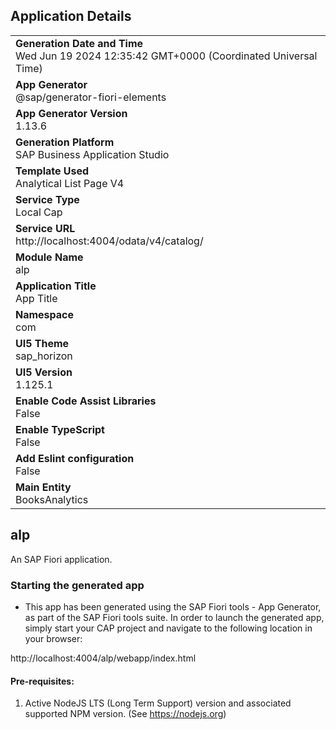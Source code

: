 ## Application Details
|               |
| ------------- |
|**Generation Date and Time**<br>Wed Jun 19 2024 12:35:42 GMT+0000 (Coordinated Universal Time)|
|**App Generator**<br>@sap/generator-fiori-elements|
|**App Generator Version**<br>1.13.6|
|**Generation Platform**<br>SAP Business Application Studio|
|**Template Used**<br>Analytical List Page V4|
|**Service Type**<br>Local Cap|
|**Service URL**<br>http://localhost:4004/odata/v4/catalog/
|**Module Name**<br>alp|
|**Application Title**<br>App Title|
|**Namespace**<br>com|
|**UI5 Theme**<br>sap_horizon|
|**UI5 Version**<br>1.125.1|
|**Enable Code Assist Libraries**<br>False|
|**Enable TypeScript**<br>False|
|**Add Eslint configuration**<br>False|
|**Main Entity**<br>BooksAnalytics|

## alp

An SAP Fiori application.

### Starting the generated app

-   This app has been generated using the SAP Fiori tools - App Generator, as part of the SAP Fiori tools suite.  In order to launch the generated app, simply start your CAP project and navigate to the following location in your browser:

http://localhost:4004/alp/webapp/index.html

#### Pre-requisites:

1. Active NodeJS LTS (Long Term Support) version and associated supported NPM version.  (See https://nodejs.org)


